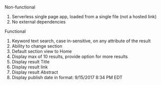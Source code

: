 Non-functional
1. Serverless single page app, loaded from a single file (not a hosted link)
2. No external dependencies

Functional
1. Keyword text search, case in-sensitive, on any attribute of the result
2. Ability to change section
3. Default section view to Home
4. Display max of 10 results, provide option for more results
5. Display result Title
6. Display result link
7. Display result Abstract
8. Display publish date in format: 9/15/2017 8:34 PM EDT
